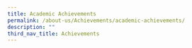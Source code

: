 ```yaml
---
title: Academic Achievements
permalink: /about-us/Achievements/academic-achievements/
description: ""
third_nav_title: Achievements
---
```

